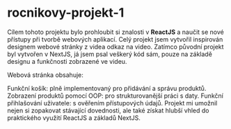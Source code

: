 # rocnikovy-projekt-1

Cílem tohoto projektu bylo prohloubit si znalosti v **ReactJS** a naučit se nové přístupy při tvorbě webových aplikací. Celý projekt jsem vytvořil inspirován designem webové stránky z videa odkaz na video. Zatímco původní projekt byl vytvořen v NextJS, já jsem psal veškerý kód sám, pouze na základě designu a funkčnosti zobrazené ve videu.

Webová stránka obsahuje:

Funkční košík: plně implementovaný pro přidávání a správu produktů.
Zobrazení produktů pomocí OOP: pro strukturovanější práci s daty.
Funkční přihlašování uživatele: s ověřením přístupových údajů.
Projekt mi umožnil nejen si zopakovat stávající dovednosti, ale také získat hlubší vhled do praktického využití ReactJS a základů NextJS.
